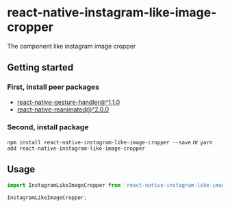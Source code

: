 # react-native-instagram-like-image-cropper
The component like instagram image cropper

## Getting started
### First, install peer packages
- [react-native-gesture-handler@^1.1.0](https://docs.swmansion.com/react-native-gesture-handler/docs/1.10.3/)
- [react-native-reanimated@^2.0.0](https://docs.swmansion.com/react-native-reanimated/docs/)
### Second, install package
`npm install react-native-instagram-like-image-cropper --save`
or
`yarn add react-native-instagram-like-image-cropper`

## Usage
```javascript
import InstagramLikeImageCropper from 'react-native-instagram-like-image-cropper';

InstagramLikeImageCropper;
```

